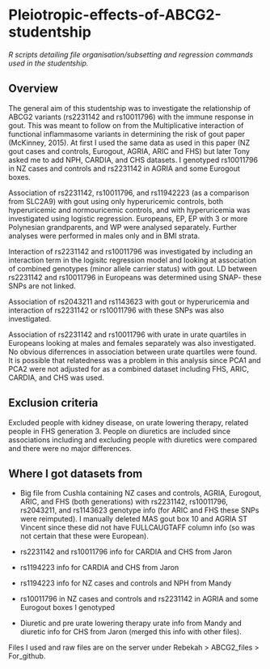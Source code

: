 # Pleiotropic-effects-of-ABCG2-studentship
*R scripts detailing file organisation/subsetting and regression commands used in the studentship.*

## Overview
The general aim of this studentship was to investigate the relationship of ABCG2 variants (rs2231142 and rs10011796) with the immune response in gout.  This was meant to follow on from the Multiplicative interaction of functional inflammasome variants in determining the risk of gout paper (McKinney, 2015).  At first I used the same data as used in this paper (NZ gout cases and controls, Eurogout, AGRIA, ARIC and FHS) but later Tony asked me to add NPH, CARDIA, and CHS datasets.  I genotyped rs10011796 in NZ cases and controls and rs2231142 in AGRIA and some Eurogout boxes.  

Association of rs2231142, rs10011796, and rs11942223 (as a comparison from SLC2A9) with gout using only hyperuricemic controls, both hyperuricemic and normouricemic controls, and with hyperuricemia was investigated using logistic regression.  Europeans, EP, EP with 3 or more Polynesian grandparents, and WP were analysed separately.  Further analyses were performed in males only and in BMI strata.  

Interaction of rs2231142 and rs10011796 was investigated by including an interaction term in the logisitc regression model and looking at association of combined genotypes (minor allele carrier status) with gout.  LD between rs2231142 and rs10011796 in Europeans was determined using SNAP- these SNPs are not linked.  

Association of rs2043211 and rs1143623 with gout or hyperuricemia and interaction of rs2231142 or rs10011796 with these SNPs was also investigated.  

Association of rs2231142 and rs10011796 with urate in urate quartiles in Europeans looking at males and females separately was also investigated. No obvious diferrences in association between urate quartiles were found.  It is possible that relatedness was a problem in this analysis since PCA1 and PCA2 were not adjusted for as a combined dataset including FHS, ARIC, CARDIA, and CHS was used.  

## Exclusion criteria
Excluded people with kidney disease, on urate lowering therapy, related people in FHS generation 3.  People on diuretics are included since associations including and excluding people with diuretics were compared and there were no major differences.

## Where I got datasets from
- Big file from Cushla containing NZ cases and controls, AGRIA, Eurogout, ARIC, and FHS (both generations) with rs2231142, rs10011796, rs2043211, and rs1143623 genotype info (for ARIC and FHS these SNPs were reimputed).  I manually deleted MAS gout box 10 and AGRIA ST Vincent since these did not have FULLCAUGTAFF column info (so was not certain that these were European).

- rs2231142 and rs10011796 info for CARDIA and CHS from Jaron

- rs1194223 info for CARDIA and CHS from Jaron

- rs1194223 info for NZ cases and controls and NPH from Mandy

- rs10011796 in NZ cases and controls and rs2231142 in AGRIA and some Eurogout boxes I genotyped

- Diuretic and pre urate lowering therapy urate info from Mandy and diuretic info for CHS from Jaron (merged this info with other files).

Files I used and raw files are on the server under Rebekah > ABCG2_files > For_github.


